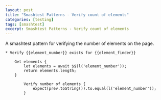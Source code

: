 ```yaml
---
layout: post
title: "Smashtest Patterns - Verify count of elements"
categories: [testing]
tags: [smashtest]
excerpt: Smashtest Patterns - Verify count of elements
---
```


A smashtest pattern for verifying the number of elements on the page.


```
* Verify {{element_number}} exists for {{element_finder}}

    Get elements {
        let elements = await $$(l('element_number'));
        return elements.length;
    }

        Verify number of elements {
            expect(prev.toString()).to.equal(l('element_number'));
        }
```
